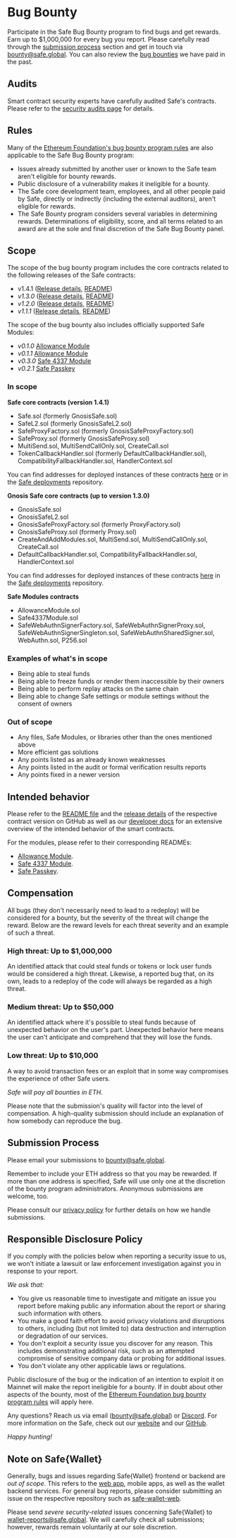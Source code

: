 # Bug Bounty

Participate in the Safe Bug Bounty program to find bugs and get rewards. Earn up to $1,000,000 for every bug you report. Please carefully read through the [submission process](#submission-process) section and get in touch via [bounty@safe.global](mailto:bounty@safe.global). You can also review the [bug bounties](./smart-account-bug-bounty/past-paid-bounties.md) we have paid in the past.

## Audits

Smart contract security experts have carefully audited Safe's contracts. Please refer to the [security audits page](./smart-account-audits.md) for details.

## Rules

Many of the [Ethereum Foundation's bug bounty program rules](https://bounty.ethereum.org) are also applicable to the Safe Bug Bounty program:

* Issues already submitted by another user or known to the Safe team aren't eligible for bounty rewards.
* Public disclosure of a vulnerability makes it ineligible for a bounty.
* The Safe core development team, employees, and all other people paid by Safe, directly or indirectly (including the external auditors), aren't eligible for rewards.
* The Safe Bounty program considers several variables in determining rewards. Determinations of eligibility, score, and all terms related to an award are at the sole and final discretion of the Safe Bug Bounty panel.

## Scope

The scope of the bug bounty program includes the core contracts related to the following releases of the Safe contracts:

* v1.4.1 ([Release details](https://github.com/safe-global/safe-smart-account/releases/tag/v1.4.1), [README](https://github.com/safe-global/safe-smart-account/blob/v1.4.1/README.md))
* _v1.3.0_ ([Release details](https://github.com/safe-global/safe-smart-account/releases/tag/v1.3.0), [README](https://github.com/safe-global/safe-smart-account/blob/v1.3.0/README.md))
* _v1.2.0_ ([Release details](https://github.com/safe-global/safe-smart-account/releases/tag/v1.2.0), [README](https://github.com/safe-global/safe-smart-account/blob/v1.2.0/README.md))
* _v1.1.1_ ([Release details](https://github.com/safe-global/safe-smart-account/releases/tag/v1.1.1), [README](https://github.com/safe-global/safe-smart-account/blob/v1.1.1/README.md))

The scope of the bug bounty also includes officially supported Safe Modules:
* _v0.1.0_ [Allowance Module](https://github.com/safe-global/safe-modules/tree/47e2b486b0b31d97bab7648a3f76de9038c6e67b/allowances)
* _v0.1.1_ [Allowance Module](https://github.com/safe-global/safe-modules/tree/allowance/v0.1.1/modules/allowances)
* _v0.3.0_ [Safe 4337 Module](https://github.com/safe-global/safe-modules/tree/4337/v0.3.0/modules/4337)
* _v0.2.1_ [Safe Passkey](https://github.com/safe-global/safe-modules/tree/passkey/v0.2.1/modules/passkey)

### In scope

**Safe core contracts (version 1.4.1)**

* Safe.sol (formerly GnosisSafe.sol)
* SafeL2.sol (formerly GnosisSafeL2.sol)
* SafeProxyFactory.sol (formerly GnosisSafeProxyFactory.sol)
* SafeProxy.sol (formerly GnosisSafeProxy.sol)
* MultiSend.sol, MultiSendCallOnly.sol, CreateCall.sol
* TokenCallbackHandler.sol (formerly DefaultCallbackHandler.sol), CompatibilityFallbackHandler.sol, HandlerContext.sol

You can find addresses for deployed instances of these contracts [here](/home/supported-networks.mdx?version=v1.4.1) or in the [Safe deployments](https://github.com/safe-global/safe-deployments) repository.

**Gnosis Safe core contracts (up to version 1.3.0)**

* GnosisSafe.sol
* GnosisSafeL2.sol
* GnosisSafeProxyFactory.sol (formerly ProxyFactory.sol)
* GnosisSafeProxy.sol (formerly Proxy.sol)
* CreateAndAddModules.sol, MultiSend.sol, MultiSendCallOnly.sol, CreateCall.sol
* DefaultCallbackHandler.sol, CompatibilityFallbackHandler.sol, HandlerContext.sol

You can find addresses for deployed instances of these contracts [here](/home/supported-networks.mdx?version=v1.3.0) in the [Safe deployments](https://github.com/safe-global/safe-deployments) repository.

**Safe Modules contracts**

* AllowanceModule.sol
* Safe4337Module.sol
* SafeWebAuthnSignerFactory.sol, SafeWebAuthnSignerProxy.sol, SafeWebAuthnSignerSingleton.sol, SafeWebAuthnSharedSigner.sol, WebAuthn.sol, P256.sol

### Examples of what's in scope

* Being able to steal funds
* Being able to freeze funds or render them inaccessible by their owners
* Being able to perform replay attacks on the same chain
* Being able to change Safe settings or module settings without the consent of owners

### Out of scope

* Any files, Safe Modules, or libraries other than the ones mentioned above
* More efficient gas solutions
* Any points listed as an already known weaknesses
* Any points listed in the audit or formal verification results reports
* Any points fixed in a newer version

## Intended behavior

Please refer to the [README file](https://github.com/safe-global/safe-smart-account/blob/v1.4.1/README.md) and the [release details](https://github.com/safe-global/safe-smart-account/releases) of the respective contract version on GitHub as well as our [developer docs](https://docs.safe.global) for an extensive overview of the intended behavior of the smart contracts.

For the modules, please refer to their corresponding READMEs:
* [Allowance Module](https://github.com/safe-global/safe-modules/tree/allowance/v0.1.1/modules/allowances/README.md).
* [Safe 4337 Module](https://github.com/safe-global/safe-modules/tree/4337/v0.3.0/modules/4337/README.md).
* [Safe Passkey](https://github.com/safe-global/safe-modules/tree/passkey/v0.2.1/modules/passkey/README.md).

## Compensation

All bugs (they don't necessarily need to lead to a redeploy) will be considered for a bounty, but the severity of the threat will change the reward. Below are the reward levels for each threat severity and an example of such a threat.

### High threat: Up to $1,000,000

An identified attack that could steal funds or tokens or lock user funds would be considered a high threat. Likewise, a reported bug that, on its own, leads to a redeploy of the code will always be regarded as a high threat.

### Medium threat: Up to $50,000

An identified attack where it's possible to steal funds because of unexpected behavior on the user's part. Unexpected behavior here means the user can't anticipate and comprehend that they will lose the funds.

### Low threat: Up to $10,000

A way to avoid transaction fees or an exploit that in some way compromises the experience of other Safe users.

_Safe will pay all bounties in ETH._

Please note that the submission's quality will factor into the level of compensation. A high-quality submission should include an explanation of how somebody can reproduce the bug.


## Submission Process

Please email your submissions to [bounty@safe.global](mailto:bounty@safe.global).

Remember to include your ETH address so that you may be rewarded. If more than one address is specified, Safe will use only one at the discretion of the bounty program administrators. Anonymous submissions are welcome, too.

Please consult our [privacy policy](https://safe.global/privacy) for further details on how we handle submissions.

## Responsible Disclosure Policy

If you comply with the policies below when reporting a security issue to us, we won't initiate a lawsuit or law enforcement investigation against you in response to your report.

_We ask that:_

* You give us reasonable time to investigate and mitigate an issue you report before making public any information about the report or sharing such information with others.
* You make a good faith effort to avoid privacy violations and disruptions to others, including (but not limited to) data destruction and interruption or degradation of our services.
* You don't exploit a security issue you discover for any reason. This includes demonstrating additional risk, such as an attempted compromise of sensitive company data or probing for additional issues.
* You don't violate any other applicable laws or regulations.

Public disclosure of the bug or the indication of an intention to exploit it on Mainnet will make the report ineligible for a bounty. If in doubt about other aspects of the bounty, most of the [Ethereum Foundation bug bounty program rules](https://bounty.ethereum.org) will apply here.

Any questions? Reach us via email ([bounty@safe.global](mailto:bounty@safe.global)) or [Discord](https://chat.safe.global). For more information on the Safe, check out our [website](https://safe.global) and our [GitHub](https://github.com/safe-global).

_Happy hunting!_

## Note on Safe{Wallet}

Generally, bugs and issues regarding Safe{Wallet} frontend or backend are _out of scope_. This refers to the [web app](https://app.safe.global), mobile apps, as well as the wallet backend services. For general bug reports, please consider submitting an issue on the respective repository such as [safe-wallet-web](https://github.com/safe-global/safe-wallet-web/issues). 

Please send _severe security-related_ issues concerning Safe{Wallet} to [wallet-reports@safe.global](mailto:wallet-reports@safe.global). We will carefully check all submissions; however, rewards remain voluntarily at our sole discretion.
